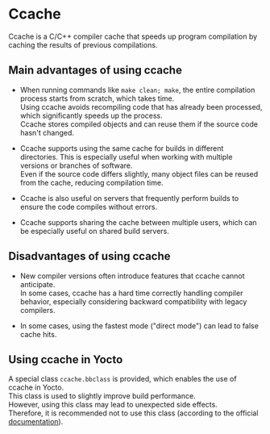 # Ccache

Ccache is a C/C++ compiler cache that speeds up program compilation by caching the results of previous compilations.

## Main advantages of using ccache

* When running commands like `make clean; make`, the entire compilation process starts from scratch, which takes time.  
  Using ccache avoids recompiling code that has already been processed, which significantly speeds up the process.  
  Ccache stores compiled objects and can reuse them if the source code hasn't changed.

* Ccache supports using the same cache for builds in different directories. This is especially useful when working with multiple versions or branches of software.  
  Even if the source code differs slightly, many object files can be reused from the cache, reducing compilation time.

* Ccache is also useful on servers that frequently perform builds to ensure the code compiles without errors.

* Ccache supports sharing the cache between multiple users, which can be especially useful on shared build servers.

## Disadvantages of using ccache

* New compiler versions often introduce features that ccache cannot anticipate.  
  In some cases, ccache has a hard time correctly handling compiler behavior, especially considering backward compatibility with legacy compilers.

* In some cases, using the fastest mode ("direct mode") can lead to false cache hits.

## Using ccache in Yocto

A special class `ccache.bbclass` is provided, which enables the use of ccache in Yocto.  
This class is used to slightly improve build performance.  
However, using this class may lead to unexpected side effects.  
Therefore, it is recommended not to use this class (according to the official [documentation](https://docs.yoctoproject.org/3.3.1/ref-manual/classes.html#ccache-bbclass)).
